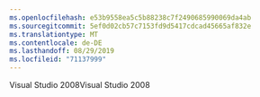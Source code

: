 ```yaml
---
ms.openlocfilehash: e53b9558ea5c5b88238c7f2490685990069da4ab
ms.sourcegitcommit: 5ef0d02cb57c7153fd9d5417cdcad45665af832e
ms.translationtype: MT
ms.contentlocale: de-DE
ms.lasthandoff: 08/29/2019
ms.locfileid: "71137999"
---
```

<span data-ttu-id="5a157-101">Visual Studio 2008</span><span class="sxs-lookup"><span data-stu-id="5a157-101">Visual Studio 2008</span></span>